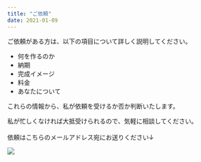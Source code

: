 ```yaml
---
title: "ご依頼" 
date: 2021-01-09 
---
```

ご依頼がある方は、以下の項目について詳しく説明してください。

* 何を作るのか
* 納期
* 完成イメージ
* 料金
* あなたについて

これらの情報から、私が依頼を受けるか否か判断いたします。

私が忙しくなければ大抵受けられるので、気軽に相談してください。  
&nbsp;  
依頼はこちらのメールアドレス宛にお送りください↓  
<script type="text/javascript">
<!--
function converter(M){
var str="", str_as="";
for(var i=0;i<M.length;i++){
str_as = M.charCodeAt(i);
str += String.fromCharCode(str_as + 1);
}
return str;
}
var ad = converter(String.fromCharCode(96,104,109,121,109,104,109,110,63,111)+String.fromCharCode(108,45,108,100));
document.write("<a href=\"mai"+"lto:"+ad+"\">"+ad+"<\/a>");
//-->
</script>
<noscript>
<img src="https://0px.org">
</noscript>
